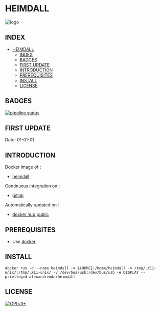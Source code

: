 # HEIMDALL

![logo](https://assets.gitlab-static.net/uploads/-/system/project/avatar/13827678/heimdalllogo.png)

## INDEX

- [HEIMDALL](#heimdall)
  - [INDEX](#index)
  - [BADGES](#badges)
  - [FIRST UPDATE](#first-update)
  - [INTRODUCTION](#introduction)
  - [PREREQUISITES](#prerequisites)
  - [INSTALL](#install)
  - [LICENSE](#license)

## BADGES

[![pipeline status](https://gitlab.com/oda-alexandre/heimdall/badges/master/pipeline.svg)](https://gitlab.com/oda-alexandre/heimdall/commits/master)

## FIRST UPDATE

Date: 01-01-01

## INTRODUCTION

Docker image of :

- [heimdall](http://heimdall-download.com)

Continuous integration on :

- [gitlab](https://gitlab.com/oda-alexandre/heimdall/pipelines)

Automatically updated on :

- [docker hub public](https://hub.docker.com/r/alexandreoda/heimdall/)

## PREREQUISITES

- Use [docker](https://www.docker.com)

## INSTALL

```docker run -d --name heimdall -v ${HOME}:/home/heimdall -v /tmp/.X11-unix/:/tmp/.X11-unix/ -v /dev/bus/usb:/dev/bus/usb -e DISPLAY --privileged alexandreoda/heimdall```

## LICENSE

[![GPLv3+](http://gplv3.fsf.org/gplv3-127x51.png)](https://gitlab.com/oda-alexandre/heimdall/blob/master/LICENSE)
